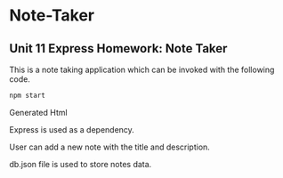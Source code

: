 # Note-Taker
## Unit 11 Express Homework: Note Taker

This is a note taking application which can be invoked with the following code. 

```sh
npm start
```

Generated Html 

Express is used as a dependency.

User can add a new note with the title and description. 

db.json file is used to store notes data.
